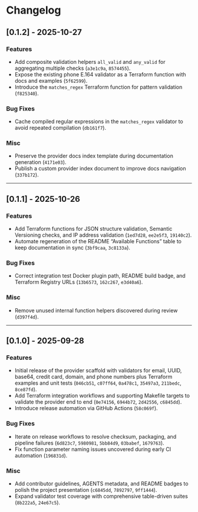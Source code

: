 # Changelog

## [0.1.2] - 2025-10-27

### Features

- Add composite validation helpers `all_valid` and `any_valid` for aggregating multiple checks (`a3e1c9a`, `8574455`).
- Expose the existing phone E.164 validator as a Terraform function with docs and examples (`5f62599`).
- Introduce the `matches_regex` Terraform function for pattern validation (`f825340`).

### Bug Fixes

- Cache compiled regular expressions in the `matches_regex` validator to avoid repeated compilation (`db161f7`).

### Misc

- Preserve the provider docs index template during documentation generation (`4171e03`).
- Publish a custom provider index document to improve docs navigation (`337b172`).

---

## [0.1.1] - 2025-10-26

### Features

- Add Terraform functions for JSON structure validation, Semantic Versioning checks, and IP address validation (`1ed7d28`, `ee2e5f3`, `19140c2`).
- Automate regeneration of the README “Available Functions” table to keep documentation in sync (`3bf9caa`, `3c8133a`).

### Bug Fixes

- Correct integration test Docker plugin path, README build badge, and Terraform Registry URLs (`13b6573`, `162c267`, `e3d40a6`).

### Misc

- Remove unused internal function helpers discovered during review (`d397f4d`).

---

## [0.1.0] - 2025-09-28

### Features

- Initial release of the provider scaffold with validators for email, UUID, base64, credit card, domain, and phone numbers plus Terraform examples and unit tests (`046cb51`, `c07ff64`, `0a478c1`, `35497a3`, `211bedc`, `8ce87fd`).
- Add Terraform integration workflows and supporting Makefile targets to validate the provider end to end (`0e74156`, `6944b72`, `2d42556`, `c6845dd`).
- Introduce release automation via GitHub Actions (`58c069f`).

### Bug Fixes

- Iterate on release workflows to resolve checksum, packaging, and pipeline failures (`6d823c7`, `5980981`, `5bb84d9`, `03babef`, `1679763`).
- Fix function parameter naming issues uncovered during early CI automation (`196831d`).

### Misc

- Add contributor guidelines, AGENTS metadata, and README badges to polish the project presentation (`c6845dd`, `7892797`, `9ff1444`).
- Expand validator test coverage with comprehensive table-driven suites (`8b222a5`, `24e67c5`).
